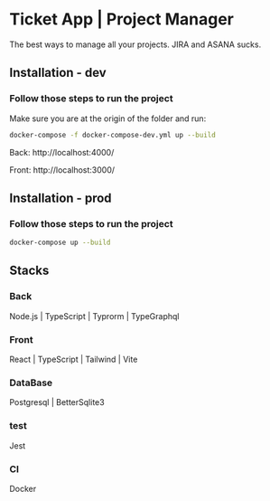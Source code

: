 # Ticket App | Project Manager

The best ways to manage all your projects. JIRA and ASANA sucks.

## Installation - dev
### Follow those steps to run the project

Make sure you are at the origin of the folder and run:
```bash
docker-compose -f docker-compose-dev.yml up --build
```
Back: http://localhost:4000/

Front: http://localhost:3000/


## Installation - prod
### Follow those steps to run the project
```bash
docker-compose up --build
```


## Stacks
### Back
Node.js | TypeScript | Typrorm | TypeGraphql
### Front
React | TypeScript | Tailwind | Vite
### DataBase
Postgresql | BetterSqlite3
### test
Jest
### CI
Docker